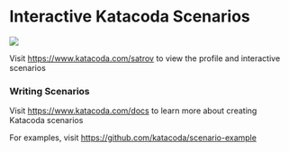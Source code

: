 # Interactive Katacoda Scenarios

[![](http://shields.katacoda.com/katacoda/satrov/count.svg)](https://www.katacoda.com/satrov "Get your profile on Katacoda.com")

Visit https://www.katacoda.com/satrov to view the profile and interactive scenarios

### Writing Scenarios
Visit https://www.katacoda.com/docs to learn more about creating Katacoda scenarios

For examples, visit https://github.com/katacoda/scenario-example
